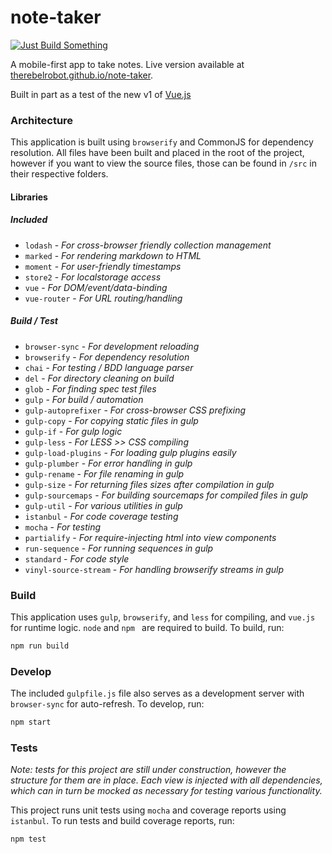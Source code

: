 # note-taker

[![Just Build Something](https://img.shields.io/badge/just-build_something-blue.svg?style=flat-square)](https://github.com/therebelrobot/justbuildsomething)

A mobile-first app to take notes. Live version available at [therebelrobot.github.io/note-taker](http://therebelrobot.github.io/note-taker). 

Built in part as a test of the new v1 of [Vue.js](http://vuejs.org/)

### Architecture

This application is built using `browserify` and CommonJS for dependency resolution. All files have been built and placed in the root of the project, however if you want to view the source files, those can be found in `/src` in their respective folders.

#### Libraries

##### Included

- `lodash` - *For cross-browser friendly collection management*
- `marked` - *For rendering markdown to HTML*
- `moment` - *For user-friendly timestamps*
- `store2` - *For localstorage access*
- `vue` - *For DOM/event/data-binding*
- `vue-router` - *For URL routing/handling*

##### Build / Test

- `browser-sync` - *For development reloading*
- `browserify` - *For dependency resolution*
- `chai` - *For testing / BDD language parser*
- `del` - *For directory cleaning on build*
- `glob` - *For finding spec test files*
- `gulp` - *For build / automation*
- `gulp-autoprefixer` - *For cross-browser CSS prefixing*
- `gulp-copy` - *For copying static files in gulp*
- `gulp-if` - *For gulp logic*
- `gulp-less` - *For LESS >> CSS compiling*
- `gulp-load-plugins` - *For loading gulp plugins easily*
- `gulp-plumber` - *For error handling in gulp*
- `gulp-rename` - *For file renaming in gulp*
- `gulp-size` - *For returning files sizes after compilation in gulp*
- `gulp-sourcemaps` - *For building sourcemaps for compiled files in gulp*
- `gulp-util` - *For various utilities in gulp*
- `istanbul` - *For code coverage testing*
- `mocha` - *For testing*
- `partialify` - *For require-injecting html into view components*
- `run-sequence` - *For running sequences in gulp*
- `standard` - *For code style*
- `vinyl-source-stream` - *For handling browserify streams in gulp*

### Build

This application uses `gulp`, `browserify`, and `less` for compiling, and `vue.js` for runtime logic. `node` and `npm ` are required to build. To build, run:

```bash
npm run build
```

### Develop

The included `gulpfile.js` file also serves as a development server with `browser-sync` for auto-refresh. To develop, run:

```bash
npm start
```

### Tests

*Note: tests for this project are still under construction, however the structure for them are in place. Each view is injected with all dependencies, which can in turn be mocked as necessary for testing various functionality.*

This project runs unit tests using `mocha` and coverage reports using `istanbul`. To run tests and build coverage reports, run:

```bash
npm test
```
